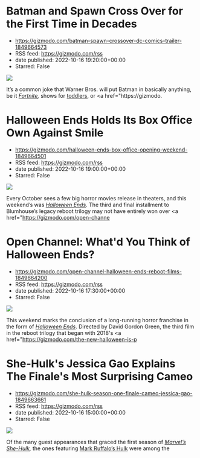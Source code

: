 # Batman and Spawn Cross Over for the First Time in Decades
 - https://gizmodo.com/batman-spawn-crossover-dc-comics-trailer-1849664573
 - RSS feed: https://gizmodo.com/rss
 - date published: 2022-10-16 19:20:00+00:00
 - Starred: False

<img src="https://i.kinja-img.com/gawker-media/image/upload/s--WVaEh1Vz--/c_fit,fl_progressive,q_80,w_636/d411d7966cff2168d39e5fc2ec248984.png" /><p>It’s a common joke that Warner Bros. will put Batman in basically anything, be it <a href="https://gizmodo.com/batmans-in-fortnite-now-and-hes-just-as-lost-as-you-ar-1846726290"><em>Fortnite</em></a><em>, </em>shows for <a href="https://gizmodo.com/ethan-hawke-is-batman-in-the-animated-batwheels-1847666714">toddlers</a>, or <a href="https://gizmodo.

# Halloween Ends Holds Its Box Office Own Against Smile
 - https://gizmodo.com/halloween-ends-box-office-opening-weekend-1849664501
 - RSS feed: https://gizmodo.com/rss
 - date published: 2022-10-16 19:00:00+00:00
 - Starred: False

<img src="https://i.kinja-img.com/gawker-media/image/upload/s--G-OYleii--/c_fit,fl_progressive,q_80,w_636/bba18d1698079ac40d37efd1500e85cc.jpg" /><p>Every October sees a few big horror movies release in theaters, and this weekend’s was <a href="https://gizmodo.com/halloween-ends-final-trailer-jamie-lee-curtis-peacock-1849585955"><em>Halloween Ends</em></a>. The third and final installment to Blumhouse’s legacy reboot trilogy may not have entirely won over <a href="https://gizmodo.com/open-channe

# Open Channel: What'd You Think of Halloween Ends?
 - https://gizmodo.com/open-channel-halloween-ends-reboot-films-1849664200
 - RSS feed: https://gizmodo.com/rss
 - date published: 2022-10-16 17:30:00+00:00
 - Starred: False

<img src="https://i.kinja-img.com/gawker-media/image/upload/s--GOoZ_jUc--/c_fit,fl_progressive,q_80,w_636/ab2ae647ce220304d63c9601d175a8a5.jpg" /><p>This weekend marks the conclusion of a long-running horror franchise in the form of <a href="https://gizmodo.com/halloween-ends-final-trailer-jamie-lee-curtis-peacock-1849585955"><em>Halloween Ends</em></a>. Directed by David Gordon Green, the third film in the reboot trilogy that began with 2018's <a href="https://gizmodo.com/the-new-halloween-is-p

# She-Hulk's Jessica Gao Explains The Finale's Most Surprising Cameo
 - https://gizmodo.com/she-hulk-season-one-finale-cameo-jessica-gao-1849663661
 - RSS feed: https://gizmodo.com/rss
 - date published: 2022-10-16 15:00:00+00:00
 - Starred: False

<img src="https://i.kinja-img.com/gawker-media/image/upload/s--4-NzD3Yl--/c_fit,fl_progressive,q_80,w_636/98d67b4e3f41f180f4ee21f6cb27b9f4.jpg" /><p>Of the many guest appearances that graced the first season of <a href="https://gizmodo.com/she-hulk-new-trailer-san-diego-comic-con-disney-plus-1849197180"><em>Marvel’s She-Hulk</em></a><em>, </em>the ones featuring <a href="https://gizmodo.com/marvel-she-hulk-mark-ruffalo-marvel-studios-disney-plus-1849357564">Mark Ruffalo’s Hulk</a> were among the
